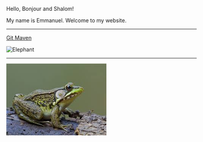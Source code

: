 Hello, Bonjour and Shalom!

My name is Emmanuel. Welcome to my website.

---

[Git Maven](https://git.code-maven.com/creating-a-website-on-github-pages-using-markdown#creating-a-website-on-github-pages-using-markdown)

![Elephant](https://cdn.britannica.com/02/152302-050-1A984FCB/African-savanna-elephant.jpg)

---

![Frog](frog.jpeg) 
